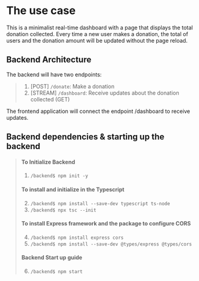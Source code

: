 # The use case

This is a minimalist real-time dashboard with a page that displays the total donation collected. Every time a new user makes a donation, the total of users and the donation amount will be updated without the page reload.

## Backend Architecture

The backend will have two endpoints:

> 1. [POST] `/donate`: Make a donation
> 2. [STREAM] `/dashboard`: Receive updates about the donation collected (GET)

The frontend application will connect the endpoint /dashboard to receive updates.

## Backend dependencies & starting up the backend

>#### To Initialize Backend
>1. `/backend$ npm init -y`
>#### To install and initialize in the Typescript
>2. `/backend$ npm install --save-dev typescript ts-node`
>3. `/backend$ npx tsc --init`
>#### To install Express framework and the package to configure CORS
>4. `/backend$ npm install express cors`
>5. `/backend$ npm install --save-dev @types/express @types/cors`
>#### Backend Start up guide
>6. `/backend$ npm start`
